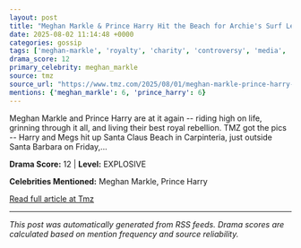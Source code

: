 ```yaml
---
layout: post
title: "Meghan Markle & Prince Harry Hit the Beach for Archie's Surf Lessons"
date: 2025-08-02 11:14:48 +0000
categories: gossip
tags: ['meghan-markle', 'royalty', 'charity', 'controversy', 'media', 'source-tmz', 'drama-explosive']
drama_score: 12
primary_celebrity: meghan_markle
source: tmz
source_url: "https://www.tmz.com/2025/08/01/meghan-markle-prince-harry-beach-archie-surf-lesson/"
mentions: {'meghan_markle': 6, 'prince_harry': 6}
---
```


Meghan Markle and Prince Harry are at it again -- riding high on life, grinning through it all, and living their best royal rebellion. TMZ got the pics -- Harry and Megs hit up Santa Claus Beach in Carpinteria, just outside Santa Barbara on Friday,&hellip;

**Drama Score:** 12 | **Level:** EXPLOSIVE

**Celebrities Mentioned:** Meghan Markle, Prince Harry

[Read full article at Tmz](https://www.tmz.com/2025/08/01/meghan-markle-prince-harry-beach-archie-surf-lesson/)

---
*This post was automatically generated from RSS feeds. Drama scores are calculated based on mention frequency and source reliability.*
